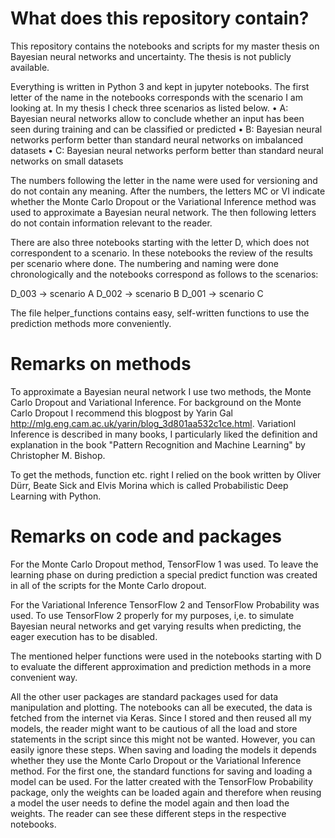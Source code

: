 # What does this repository contain?
This repository contains the notebooks and scripts for my master thesis on Bayesian neural networks and uncertainty. The thesis is not publicly available.

Everything is written in Python 3 and kept in jupyter notebooks. The first letter of the name in the notebooks corresponds with the scenario I am looking at. In my thesis I check three scenarios as listed below.
•	A: Bayesian neural networks allow to conclude whether an input has been seen during training and can be classified or predicted
•	B: Bayesian neural networks perform better than standard neural networks on imbalanced datasets
•	C: Bayesian neural networks perform better than standard neural networks on small datasets 

The numbers following the letter in the name were used for versioning and do not contain any meaning. After the numbers, the letters MC or VI indicate whether the Monte Carlo Dropout or the Variational Inference method was used to approximate a Bayesian neural network. The then following letters do not contain information relevant to the reader. 

There are also three notebooks starting with the letter D, which does not correspondent to a scenario. In these notebooks the review of the results per scenario where done. The numbering and naming were done chronologically and the notebooks correspond as follows to the scenarios:

D_003 -> scenario A
D_002 -> scenario B
D_001 -> scenario C

The file helper_functions contains easy, self-written functions to use the prediction methods more conveniently.

# Remarks on methods
To approximate a Bayesian neural network I use two methods, the Monte Carlo Dropout and Variational Inference. For background on the Monte Carlo Dropout I recommend this blogpost by Yarin Gal http://mlg.eng.cam.ac.uk/yarin/blog_3d801aa532c1ce.html. Variationl Inference is described in many books, I particularly liked the definition and explanation in the book "Pattern Recognition and Machine Learning" by Christopher M. Bishop. 

To get the methods, function etc. right I relied on the book written by Oliver Dürr, Beate Sick and Elvis Morina which is called Probabilistic Deep Learning with Python.

# Remarks on code and packages
For the Monte Carlo Dropout method, TensorFlow 1 was used. To leave the learning phase on during prediction a special predict function was created in all of the scripts for the Monte Carlo dropout. 

For the Variational Inference TensorFlow 2 and TensorFlow Probability was used. To use TensorFlow 2 properly for my purposes, i,e. to simulate Bayesian neural networks and get varying results when predicting, the eager execution has to be disabled.

The mentioned helper functions were used in the notebooks starting with D to evaluate the different approximation and prediction methods in a more convenient way.

All the other user packages are standard packages used for data manipulation and plotting.
The notebooks can all be executed, the data is fetched from the internet via Keras. Since I stored and then reused all my models, the reader might want to be cautious of all the load and store statements in the script since this might not be wanted. However, you can easily ignore these steps.
When saving and loading the models it depends whether they use the Monte Carlo Dropout or the Variational Inference method. For the first one, the standard functions for saving and loading a model can be used. For the latter created with the TensorFlow Probability package, only the weights can be loaded again and therefore when reusing a model the user needs to define the model again and then load the weights. The reader can see these different steps in the respective notebooks.
